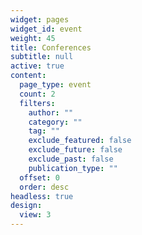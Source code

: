 ```yaml
---
widget: pages
widget_id: event
weight: 45
title: Conferences
subtitle: null
active: true
content:
  page_type: event
  count: 2
  filters:
    author: ""
    category: ""
    tag: ""
    exclude_featured: false
    exclude_future: false
    exclude_past: false
    publication_type: ""
  offset: 0
  order: desc
headless: true
design:
  view: 3
---
```

